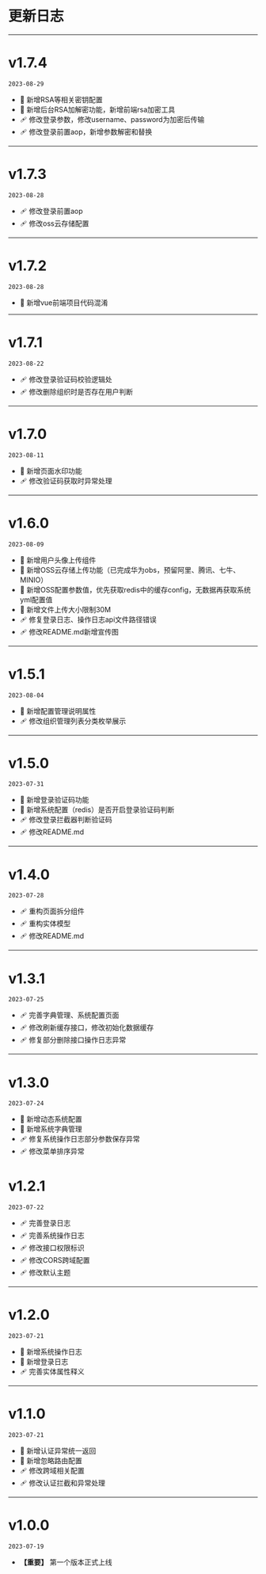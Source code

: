 # 更新日志
---

# v1.7.4
`2023-08-29`
* 🚀 新增RSA等相关密钥配置
* 🚀 新增后台RSA加解密功能，新增前端rsa加密工具
* 🩹 修改登录参数，修改username、password为加密后传输
* 🩹 修改登录前置aop，新增参数解密和替换
---

# v1.7.3
`2023-08-28`
* 🩹 修改登录前置aop
* 🩹 修改oss云存储配置
---

# v1.7.2
`2023-08-28`
* 🚀 新增vue前端项目代码混淆
---

# v1.7.1
`2023-08-22`
* 🩹 修改登录验证码校验逻辑处
* 🩹 修改删除组织时是否存在用户判断
---

# v1.7.0
`2023-08-11`
* 🚀 新增页面水印功能
* 🩹 修改验证码获取时异常处理
---

# v1.6.0
`2023-08-09`
* 🚀 新增用户头像上传组件
* 🚀 新增OSS云存储上传功能（已完成华为obs，预留阿里、腾讯、七牛、MINIO）
* 🚀 新增OSS配置参数值，优先获取redis中的缓存config，无数据再获取系统yml配置值
* 🚀 新增文件上传大小限制30M
* 🩹 修复登录日志、操作日志api文件路径错误
* 🩹 修改README.md新增宣传图
---

# v1.5.1
`2023-08-04`
* 🚀 新增配置管理说明属性
* 🩹 修改组织管理列表分类枚举展示
---

# v1.5.0
`2023-07-31`
* 🚀 新增登录验证码功能
* 🚀 新增系统配置（redis）是否开启登录验证码判断
* 🩹 修改登录拦截器判断验证码
* 🩹 修改README.md
---

# v1.4.0
`2023-07-28`
* 🩹 重构页面拆分组件
* 🩹 重构实体模型
* 🩹 修改README.md
---

# v1.3.1
`2023-07-25`
* 🩹 完善字典管理、系统配置页面
* 🩹 修改刷新缓存接口，修改初始化数据缓存
* 🩹 修复部分删除接口操作日志异常
---

# v1.3.0
`2023-07-24`
* 🚀 新增动态系统配置
* 🚀 新增系统字典管理
* 🩹 修复系统操作日志部分参数保存异常
* 🩹 修改菜单排序异常

# v1.2.1
`2023-07-22`
* 🩹 完善登录日志
* 🩹 完善系统操作日志
* 🩹 修改接口权限标识
* 🩹 修改CORS跨域配置
* 🩹 修改默认主题
---

# v1.2.0
`2023-07-21`
* 🚀 新增系统操作日志
* 🚀 新增登录日志
* 🩹 完善实体属性释义
---

# v1.1.0
`2023-07-21`
* 🚀 新增认证异常统一返回
* 🚀 新增忽略路由配置
* 🩹 修改跨域相关配置
* 🩹 修改认证拦截和异常处理
---

# v1.0.0
`2023-07-19`
* __【重要】__ 第一个版本正式上线
